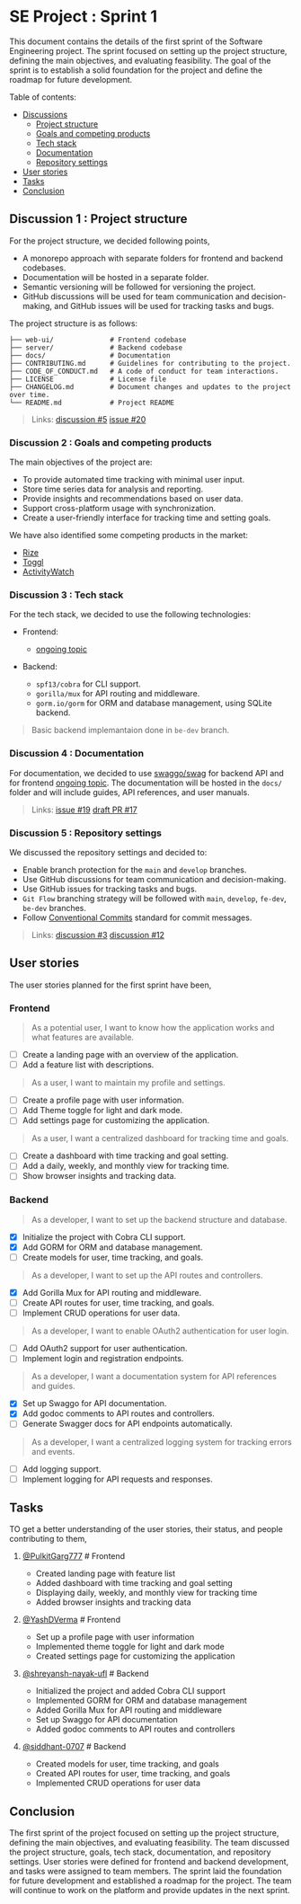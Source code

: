 # SE Project : Sprint 1

This document contains the details of the first sprint of the Software Engineering project. The sprint focused on setting up the project structure, defining the main objectives, and evaluating feasibility. The goal of the sprint is to establish a solid foundation for the project and define the roadmap for future development.

Table of contents:

- [Discussions](#discussion-1--project-structure)
  - [Project structure](#discussion-1--project-structure)
  - [Goals and competing products](#discussion-2--goals-and-competing-products)
  - [Tech stack](#discussion-3--tech-stack)
  - [Documentation](#discussion-4--documentation)
  - [Repository settings](#discussion-5--repository-settings)
- [User stories](#user-stories)
- [Tasks](#tasks)
- [Conclusion](#conclusion)

## Discussion 1 : Project structure

For the project structure, we decided following points,

- A monorepo approach with separate folders for frontend and backend codebases.
- Documentation will be hosted in a separate folder.
- Semantic versioning will be followed for versioning the project.
- GitHub discussions will be used for team communication and decision-making, and GitHub issues will be used for tracking tasks and bugs.

The project structure is as follows:

```project-name/
├── web-ui/              # Frontend codebase
├── server/              # Backend codebase
├── docs/                # Documentation
├── CONTRIBUTING.md      # Guidelines for contributing to the project.
├── CODE_OF_CONDUCT.md   # A code of conduct for team interactions.
├── LICENSE              # License file
├── CHANGELOG.md         # Document changes and updates to the project over time.
└── README.md            # Project README
```

> Links: [discussion #5](https://github.com/timelygator/TimelyGator/discussions/5) [issue #20](https://github.com/timelygator/TimelyGator/issues/20)

### Discussion 2 : Goals and competing products

The main objectives of the project are:

- To provide automated time tracking with minimal user input.
- Store time series data for analysis and reporting.
- Provide insights and recommendations based on user data.
- Support cross-platform usage with synchronization.
- Create a user-friendly interface for tracking time and setting goals.

We have also identified some competing products in the market:

- [Rize](https://www.rize.io/)
- [Toggl](https://toggl.com/)
- [ActivityWatch](https://activitywatch.net/)

### Discussion 3 : Tech stack

For the tech stack, we decided to use the following technologies:

- Frontend:
  - [ongoing topic](https://github.com/timelygator/TimelyGator/discussions/2)

- Backend:
  - `spf13/cobra` for CLI support.
  - `gorilla/mux` for API routing and middleware.
  - `gorm.io/gorm` for ORM and database management, using SQLite backend.

> Basic backend implemantaion done in `be-dev` branch.

### Discussion 4 : Documentation

For documentation, we decided to use [swaggo/swag](https://github.com/swaggo/swag) for backend API and for frontend [ongoing topic](https://github.com/timelygator/TimelyGator/discussions/9). The documentation will be hosted in the `docs/` folder and will include guides, API references, and user manuals.

> Links: [issue #19](https://github.com/timelygator/TimelyGator/issues/19) [draft PR #17](https://github.com/timelygator/TimelyGator/pull/17)

### Discussion 5 : Repository settings

We discussed the repository settings and decided to:

- Enable branch protection for the `main` and `develop` branches.
- Use GitHub discussions for team communication and decision-making.
- Use GitHub issues for tracking tasks and bugs.
- `Git Flow` branching strategy will be followed with `main`, `develop`, `fe-dev`, `be-dev` branches.
- Follow [Conventional Commits](https://www.conventionalcommits.org/en/v1.0.0/) standard for commit messages.

> Links: [discussion #3](https://github.com/timelygator/TimelyGator/discussions/3) [discussion #12](https://github.com/timelygator/TimelyGator/discussions/12)

## User stories

The user stories planned for the first sprint have been,

### Frontend

> As a potential user, I want to know how the application works and what features are available.

- [ ] Create a landing page with an overview of the application.
- [ ] Add a feature list with descriptions.

> As a user, I want to maintain my profile and settings.

- [ ] Create a profile page with user information.
- [ ] Add Theme toggle for light and dark mode.
- [ ] Add settings page for customizing the application.

> As a user, I want a centralized dashboard for tracking time and goals.

- [ ] Create a dashboard with time tracking and goal setting.
- [ ] Add a daily, weekly, and monthly view for tracking time.
- [ ] Show browser insights and tracking data.

### Backend

> As a developer, I want to set up the backend structure and database.

- [x] Initialize the project with Cobra CLI support.
- [x] Add GORM for ORM and database management.
- [ ] Create models for user, time tracking, and goals.

> As a developer, I want to set up the API routes and controllers.

- [x] Add Gorilla Mux for API routing and middleware.
- [ ] Create API routes for user, time tracking, and goals.
- [ ] Implement CRUD operations for user data.

> As a developer, I want to enable OAuth2 authentication for user login.

- [ ] Add OAuth2 support for user authentication.
- [ ] Implement login and registration endpoints.

> As a developer, I want a documentation system for API references and guides.

- [x] Set up Swaggo for API documentation.
- [x] Add godoc comments to API routes and controllers.
- [ ] Generate Swagger docs for API endpoints automatically.

> As a developer, I want a centralized logging system for tracking errors and events.

- [ ] Add logging support.
- [ ] Implement logging for API requests and responses.

## Tasks

TO get a better understanding of the user stories, their status, and people contributing to them,

1. [@PulkitGarg777](https://github.com/PulkitGarg777) # Frontend
    - Created landing page with feature list
    - Added dashboard with time tracking and goal setting
    - Displaying daily, weekly, and monthly view for tracking time
    - Added browser insights and tracking data

2. [@YashDVerma](https://github.com/YashDVerma) # Frontend
    - Set up a profile page with user information
    - Implemented theme toggle for light and dark mode
    - Created settings page for customizing the application

3. [@shreyansh-nayak-ufl](https://github.com/shreyansh-nayak-ufl) # Backend
    - Initialized the project and added Cobra CLI support
    - Implemented GORM for ORM and database management
    - Added Gorilla Mux for API routing and middleware
    - Set up Swaggo for API documentation
    - Added godoc comments to API routes and controllers

4. [@siddhant-0707](https://github.com/siddhant-0707) # Backend
    - Created models for user, time tracking, and goals
    - Created API routes for user, time tracking, and goals
    - Implemented CRUD operations for user data

## Conclusion

The first sprint of the project focused on setting up the project structure, defining the main objectives, and evaluating feasibility. The team discussed the project structure, goals, tech stack, documentation, and repository settings. User stories were defined for frontend and backend development, and tasks were assigned to team members. The sprint laid the foundation for future development and established a roadmap for the project. The team will continue to work on the platform and provide updates in the next sprint.
